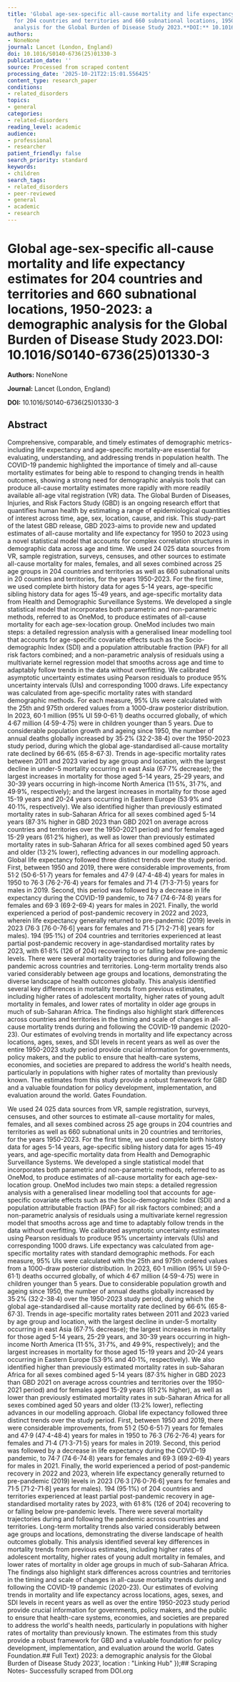 ```yaml
---
title: 'Global age-sex-specific all-cause mortality and life expectancy estimates
  for 204 countries and territories and 660 subnational locations, 1950-2023: a demographic
  analysis for the Global Burden of Disease Study 2023.**DOI:** 10.1016/S0140-6736(25)01330-3'
authors:
- NoneNone
journal: Lancet (London, England)
doi: 10.1016/S0140-6736(25)01330-3
publication_date: ''
source: Processed from scraped content
processing_date: '2025-10-21T22:15:01.556425'
content_type: research_paper
conditions:
- related_disorders
topics:
- general
categories:
- related-disorders
reading_level: academic
audience:
- professional
- researcher
patient_friendly: false
search_priority: standard
keywords:
- children
search_tags:
- related_disorders
- peer-reviewed
- general
- academic
- research
---
```


# Global age-sex-specific all-cause mortality and life expectancy estimates for 204 countries and territories and 660 subnational locations, 1950-2023: a demographic analysis for the Global Burden of Disease Study 2023.**DOI:** 10.1016/S0140-6736(25)01330-3

**Authors:** NoneNone

**Journal:** Lancet (London, England)

**DOI:** 10.1016/S0140-6736(25)01330-3

## Abstract

Comprehensive, comparable, and timely estimates of demographic metrics-including life expectancy and age-specific mortality-are essential for evaluating, understanding, and addressing trends in population health. The COVID-19 pandemic highlighted the importance of timely and all-cause mortality estimates for being able to respond to changing trends in health outcomes, showing a strong need for demographic analysis tools that can produce all-cause mortality estimates more rapidly with more readily available all-age vital registration (VR) data. The Global Burden of Diseases, Injuries, and Risk Factors Study (GBD) is an ongoing research effort that quantifies human health by estimating a range of epidemiological quantities of interest across time, age, sex, location, cause, and risk. This study-part of the latest GBD release, GBD 2023-aims to provide new and updated estimates of all-cause mortality and life expectancy for 1950 to 2023 using a novel statistical model that accounts for complex correlation structures in demographic data across age and time.
We used 24 025 data sources from VR, sample registration, surveys, censuses, and other sources to estimate all-cause mortality for males, females, and all sexes combined across 25 age groups in 204 countries and territories as well as 660 subnational units in 20 countries and territories, for the years 1950-2023. For the first time, we used complete birth history data for ages 5-14 years, age-specific sibling history data for ages 15-49 years, and age-specific mortality data from Health and Demographic Surveillance Systems. We developed a single statistical model that incorporates both parametric and non-parametric methods, referred to as OneMod, to produce estimates of all-cause mortality for each age-sex-location group. OneMod includes two main steps: a detailed regression analysis with a generalised linear modelling tool that accounts for age-specific covariate effects such as the Socio-demographic Index (SDI) and a population attributable fraction (PAF) for all risk factors combined; and a non-parametric analysis of residuals using a multivariate kernel regression model that smooths across age and time to adaptably follow trends in the data without overfitting. We calibrated asymptotic uncertainty estimates using Pearson residuals to produce 95% uncertainty intervals (UIs) and corresponding 1000 draws. Life expectancy was calculated from age-specific mortality rates with standard demographic methods. For each measure, 95% UIs were calculated with the 25th and 975th ordered values from a 1000-draw posterior distribution.
In 2023, 60·1 million (95% UI 59·0-61·1) deaths occurred globally, of which 4·67 million (4·59-4·75) were in children younger than 5 years. Due to considerable population growth and ageing since 1950, the number of annual deaths globally increased by 35·2% (32·2-38·4) over the 1950-2023 study period, during which the global age-standardised all-cause mortality rate declined by 66·6% (65·8-67·3). Trends in age-specific mortality rates between 2011 and 2023 varied by age group and location, with the largest decline in under-5 mortality occurring in east Asia (67·7% decrease); the largest increases in mortality for those aged 5-14 years, 25-29 years, and 30-39 years occurring in high-income North America (11·5%, 31·7%, and 49·9%, respectively); and the largest increases in mortality for those aged 15-19 years and 20-24 years occurring in Eastern Europe (53·9% and 40·1%, respectively). We also identified higher than previously estimated mortality rates in sub-Saharan Africa for all sexes combined aged 5-14 years (87·3% higher in GBD 2023 than GBD 2021 on average across countries and territories over the 1950-2021 period) and for females aged 15-29 years (61·2% higher), as well as lower than previously estimated mortality rates in sub-Saharan Africa for all sexes combined aged 50 years and older (13·2% lower), reflecting advances in our modelling approach. Global life expectancy followed three distinct trends over the study period. First, between 1950 and 2019, there were considerable improvements, from 51·2 (50·6-51·7) years for females and 47·9 (47·4-48·4) years for males in 1950 to 76·3 (76·2-76·4) years for females and 71·4 (71·3-71·5) years for males in 2019. Second, this period was followed by a decrease in life expectancy during the COVID-19 pandemic, to 74·7 (74·6-74·8) years for females and 69·3 (69·2-69·4) years for males in 2021. Finally, the world experienced a period of post-pandemic recovery in 2022 and 2023, wherein life expectancy generally returned to pre-pandemic (2019) levels in 2023 (76·3 [76·0-76·6] years for females and 71·5 [71·2-71·8] years for males). 194 (95·1%) of 204 countries and territories experienced at least partial post-pandemic recovery in age-standardised mortality rates by 2023, with 61·8% (126 of 204) recovering to or falling below pre-pandemic levels. There were several mortality trajectories during and following the pandemic across countries and territories. Long-term mortality trends also varied considerably between age groups and locations, demonstrating the diverse landscape of health outcomes globally.
This analysis identified several key differences in mortality trends from previous estimates, including higher rates of adolescent mortality, higher rates of young adult mortality in females, and lower rates of mortality in older age groups in much of sub-Saharan Africa. The findings also highlight stark differences across countries and territories in the timing and scale of changes in all-cause mortality trends during and following the COVID-19 pandemic (2020-23). Our estimates of evolving trends in mortality and life expectancy across locations, ages, sexes, and SDI levels in recent years as well as over the entire 1950-2023 study period provide crucial information for governments, policy makers, and the public to ensure that health-care systems, economies, and societies are prepared to address the world's health needs, particularly in populations with higher rates of mortality than previously known. The estimates from this study provide a robust framework for GBD and a valuable foundation for policy development, implementation, and evaluation around the world.
Gates Foundation.

We used 24 025 data sources from VR, sample registration, surveys, censuses, and other sources to estimate all-cause mortality for males, females, and all sexes combined across 25 age groups in 204 countries and territories as well as 660 subnational units in 20 countries and territories, for the years 1950-2023. For the first time, we used complete birth history data for ages 5-14 years, age-specific sibling history data for ages 15-49 years, and age-specific mortality data from Health and Demographic Surveillance Systems. We developed a single statistical model that incorporates both parametric and non-parametric methods, referred to as OneMod, to produce estimates of all-cause mortality for each age-sex-location group. OneMod includes two main steps: a detailed regression analysis with a generalised linear modelling tool that accounts for age-specific covariate effects such as the Socio-demographic Index (SDI) and a population attributable fraction (PAF) for all risk factors combined; and a non-parametric analysis of residuals using a multivariate kernel regression model that smooths across age and time to adaptably follow trends in the data without overfitting. We calibrated asymptotic uncertainty estimates using Pearson residuals to produce 95% uncertainty intervals (UIs) and corresponding 1000 draws. Life expectancy was calculated from age-specific mortality rates with standard demographic methods. For each measure, 95% UIs were calculated with the 25th and 975th ordered values from a 1000-draw posterior distribution.
In 2023, 60·1 million (95% UI 59·0-61·1) deaths occurred globally, of which 4·67 million (4·59-4·75) were in children younger than 5 years. Due to considerable population growth and ageing since 1950, the number of annual deaths globally increased by 35·2% (32·2-38·4) over the 1950-2023 study period, during which the global age-standardised all-cause mortality rate declined by 66·6% (65·8-67·3). Trends in age-specific mortality rates between 2011 and 2023 varied by age group and location, with the largest decline in under-5 mortality occurring in east Asia (67·7% decrease); the largest increases in mortality for those aged 5-14 years, 25-29 years, and 30-39 years occurring in high-income North America (11·5%, 31·7%, and 49·9%, respectively); and the largest increases in mortality for those aged 15-19 years and 20-24 years occurring in Eastern Europe (53·9% and 40·1%, respectively). We also identified higher than previously estimated mortality rates in sub-Saharan Africa for all sexes combined aged 5-14 years (87·3% higher in GBD 2023 than GBD 2021 on average across countries and territories over the 1950-2021 period) and for females aged 15-29 years (61·2% higher), as well as lower than previously estimated mortality rates in sub-Saharan Africa for all sexes combined aged 50 years and older (13·2% lower), reflecting advances in our modelling approach. Global life expectancy followed three distinct trends over the study period. First, between 1950 and 2019, there were considerable improvements, from 51·2 (50·6-51·7) years for females and 47·9 (47·4-48·4) years for males in 1950 to 76·3 (76·2-76·4) years for females and 71·4 (71·3-71·5) years for males in 2019. Second, this period was followed by a decrease in life expectancy during the COVID-19 pandemic, to 74·7 (74·6-74·8) years for females and 69·3 (69·2-69·4) years for males in 2021. Finally, the world experienced a period of post-pandemic recovery in 2022 and 2023, wherein life expectancy generally returned to pre-pandemic (2019) levels in 2023 (76·3 [76·0-76·6] years for females and 71·5 [71·2-71·8] years for males). 194 (95·1%) of 204 countries and territories experienced at least partial post-pandemic recovery in age-standardised mortality rates by 2023, with 61·8% (126 of 204) recovering to or falling below pre-pandemic levels. There were several mortality trajectories during and following the pandemic across countries and territories. Long-term mortality trends also varied considerably between age groups and locations, demonstrating the diverse landscape of health outcomes globally.
This analysis identified several key differences in mortality trends from previous estimates, including higher rates of adolescent mortality, higher rates of young adult mortality in females, and lower rates of mortality in older age groups in much of sub-Saharan Africa. The findings also highlight stark differences across countries and territories in the timing and scale of changes in all-cause mortality trends during and following the COVID-19 pandemic (2020-23). Our estimates of evolving trends in mortality and life expectancy across locations, ages, sexes, and SDI levels in recent years as well as over the entire 1950-2023 study period provide crucial information for governments, policy makers, and the public to ensure that health-care systems, economies, and societies are prepared to address the world's health needs, particularly in populations with higher rates of mortality than previously known. The estimates from this study provide a robust framework for GBD and a valuable foundation for policy development, implementation, and evaluation around the world.
Gates Foundation.## Full Text} 2023: a demographic analysis for the Global Burden of Disease Study 2023', location : "Linking Hub" });## Scraping Notes- Successfully scraped from DOI.org